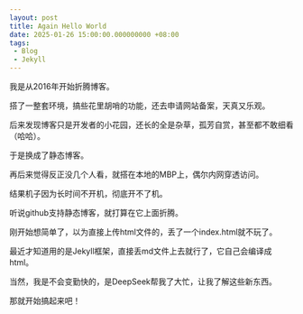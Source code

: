 ```yaml
---
layout: post
title: Again Hello World
date: 2025-01-26 15:00:00.000000000 +08:00
tags: 
 - Blog
 - Jekyll
---
```


我是从2016年开始折腾博客。

搭了一整套环境，搞些花里胡哨的功能，还去申请网站备案，天真又乐观。

后来发现博客只是开发者的小花园，还长的全是杂草，孤芳自赏，甚至都不敢细看（哈哈）。

于是换成了静态博客。

再后来觉得反正没几个人看，就搭在本地的MBP上，偶尔内网穿透访问。   

结果机子因为长时间不开机，彻底开不了机。

听说github支持静态博客，就打算在它上面折腾。    

刚开始想简单了，以为直接上传html文件的，丢了一个index.html就不玩了。    

最近才知道用的是Jekyll框架，直接丢md文件上去就行了，它自己会编译成html。

当然，我是不会变勤快的，是DeepSeek帮我了大忙，让我了解这些新东西。

那就开始搞起来吧！
